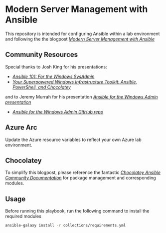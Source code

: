 # Modern Server Management with Ansible

This repository is intended for configuring Ansible within a lab environment and following the the blogpost [*Modern Server Management with Ansible*](www.allwayshype.com/allways-hype/patch-em-all-post-session-ksrk8)

## Community Resources
Special thanks to Josh King for his presentations:
- [*Ansible 101: For the Windows SysAdmin*](https://www.youtube.com/watch?v=SqO2HkKep90) 
- [*Your Superpowered Windows Infrastructure Toolkit: Ansible, PowerShell, and Chocolatey*](https://www.youtube.com/watch?v=oKJtlEenaog&t=4664s) 

and to Jeremy Murrah for his presentation [*Ansible for the Windows Admin presentation*](https://youtu.be/ZI20Y10OKd0)
- [*Ansible for the Windows Admin GitHub repo*](https://github.com/murrahjm/PSSummit2019)


## Azure Arc

Update the Azure resource variables to reflect your own Azure lab environment.


## Chocolatey

To simplify this blogpost, please reference the fantastic [*Chocolatey Ansible Community Documentation*](https://docs.ansible.com/ansible/latest/collections/chocolatey/chocolatey/win_chocolatey_module.html) for package management and corresponding modules.


## Usage

Before running this playbook, run the following command to install the required modules

```bash
ansible-galaxy install -r collections/requirements.yml
```
